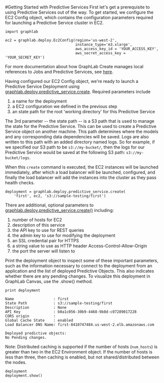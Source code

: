 #Getting Started with Predictive Services
First let's get a prerequisite to using Predictive Services out of the way. To
get started, we configure the EC2 Config object, which contains the
configuration parameters required for launching a Predictive Service cluster in
EC2.

```no-highlight
import graphlab

ec2 = graphlab.deploy.Ec2Config(region='us-west-2',
                                instance_type='m3.xlarge',
                                aws_access_key_id = 'YOUR_ACCESS_KEY',
                                aws_secret_access_key = 'YOUR_SECRET_KEY')
```

For more documentation about how GraphLab Create manages local references to
Jobs and Predictive Services, see
[here](https://dato.com/products/create/docs/graphlab.deploy.html#predictive-services).

Having configured our EC2 Config object, we're ready to launch a Predictive
Service Deployment using
[graphlab.deploy.predictive_service.create](https://dato.com/products/create/docs/generated/graphlab.deploy.predictive_service.create.html#graphlab.deploy.predictive_service.create).
Required parameters include

1. a name for the deployment
2. a EC2 configuration we defined in the previous step
3. an state path for the root 'working directory' for this Predictive Service

The 3rd parameter -- the state path -- is a S3 path that is used to manage the
state for the Predictive Service. This can be used to create a Predictive Service
object on another machine. This path determines where the models and any
corresponding data dependencies will be saved. Logs are also written to this
path with an added directory named logs.
So for example, if we specified our S3 path to be
`s3://my-bucket/`, then the logs for our Predictive Service would be
saved at the following S3 path: `s3://my-bucket/logs`.

When this `create` command is executed, the EC2 instances will be launched
immediately, after which a load balancer will be launched, configured, and
finally the load balancer will add the instances into the cluster as they pass
health checks.

```no-highlight
deployment = graphlab.deploy.predictive_service.create(
    'first', ec2, 's3://sample-testing/first')
```

There are additional, optional parameters to
[graphlab.deploy.predictive_service.create()](https://dato.com/products/create/docs/generated/graphlab.deploy.predictive_service.create.html#graphlab.deploy.predictive_service.create)
including:

1. number of hosts for EC2
2. description of this service
3. the API key to use for REST queries
4. the admin key to use for modifying the deployment
5. an SSL credential pair for HTTPS
6. a string value to use as HTTP header Access-Control-Allow-Origin
7. the port the server will listen to

Print the deployment object to inspect some of these important parameters, such
as the information necessary to connect to the deployment from an application
and the list of deployed Predictive Objects. This also indicates whether there
are any pending changes. To visualize this deployment in GraphLab Canvas, use
the .show() method.

```no-highlight
print deployment
```

```
Name                  : first
State Path            : s3://sample-testing/first
Description           : None
API Key               : b0a1c056-30b9-4468-9b8d-c07289017228
CORS origin           : 
Global Cache State    : enabled
Load Balancer DNS Name: first-8410747484.us-west-2.elb.amazonaws.com

Deployed predictive objects:
No Pending changes.
```

Note: Distributed caching is supported if the number of hosts (`num_hosts`) is
greater than two in the EC2 Environment object. If the number of hosts is less
than three, then caching is enabled, but not shared/distributed between the 
nodes.

```no-highlight
deployment
deployment.show()
```

